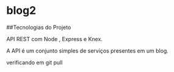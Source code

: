 # blog2

##Tecnologias do Projeto

API REST com Node , Express e Knex.

A API é um conjunto simples de serviços presentes em um blog.

verificando em git pull
